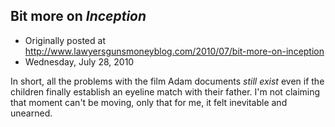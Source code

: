 ## Bit more on <em>Inception</em>

 * Originally posted at http://www.lawyersgunsmoneyblog.com/2010/07/bit-more-on-inception
 * Wednesday, July 28, 2010

In short, all the problems with the film Adam documents _still exist_ even if the children finally establish an eyeline match with their father.  I'm not claiming that moment can't be moving, only that for me, it felt inevitable and unearned.